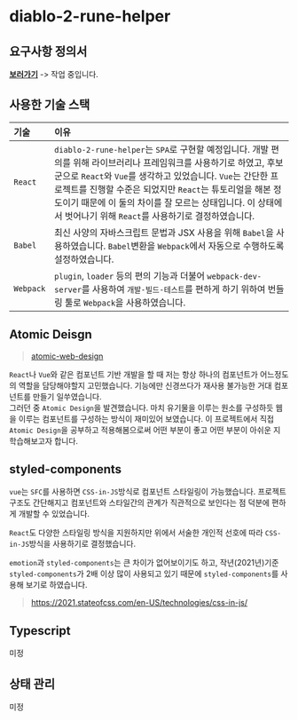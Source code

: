 # diablo-2-rune-helper

## 요구사항 정의서

**[보러가기](https://github.com/jekwan/diablo-2-rune-helper/blob/master/SRS.md)** -> 작업 중입니다.

## 사용한 기술 스택

| 기술 | 이유 |
| :-- | :-- |
| `React` | `diablo-2-rune-helper`는 `SPA`로 구현할 예정입니다. 개발 편의를 위해 라이브러리나 프레임워크를 사용하기로 하였고, 후보군으로 `React`와 `Vue`를 생각하고 있었습니다. `Vue`는 간단한 프로젝트를 진행할 수준은 되었지만 `React`는 튜토리얼을 해본 정도이기 때문에 이 둘의 차이를 잘 모르는 상태입니다. 이 상태에서 벗어나기 위해 `React`를 사용하기로 결정하였습니다. |
| `Babel` | 최신 사양의 자바스크립트 문법과 JSX 사용을 위해 `Babel`을 사용하였습니다. `Babel`변환을 `Webpack`에서 자동으로 수행하도록 설정하였습니다. |
| `Webpack` | `plugin`, `loader` 등의 편의 기능과 더불어 `webpack-dev-server`를 사용하여 `개발-빌드-테스트`를 편하게 하기 위하여 번들링 툴로 `Webpack`을 사용하였습니다. |

## Atomic Deisgn

> [atomic-web-design](https://bradfrost.com/blog/post/atomic-web-design/)

`React`나 `Vue`와 같은 컴포넌트 기반 개발을 할 때 저는 항상 하나의 컴포넌트가 어느정도의 역할을 담당해야할지 고민했습니다. 기능에만 신경쓰다가 재사용 불가능한 거대 컴포넌트를 만들기 일쑤였습니다.  
그러던 중 `Atomic Design`을 발견했습니다. 마치 유기물을 이루는 원소를 구성하듯 웹을 이루는 컴포넌트를 구성하는 방식이 재미있어 보였습니다. 이 프로젝트에서 직접 `Atomic Design`을 공부하고 적용해봄으로써 어떤 부분이 좋고 어떤 부분이 아쉬운 지 학습해보고자 합니다.

## styled-components

`vue`는 `SFC`를 사용하면 `CSS-in-JS`방식로 컴포넌트 스타일링이 가능했습니다. 프로젝트 구조도 간단해지고 컴포넌트와 스타일간의 관계가 직관적으로 보인다는 점 덕분에 편하게 개발할 수 있었습니다.

`React`도 다양한 스타일링 방식을 지원하지만 위에서 서술한 개인적 선호에 따라 `CSS-in-JS`방식을 사용하기로 결정했습니다.

`emotion`과 `styled-components`는 큰 차이가 없어보이기도 하고, 작년(2021년)기준 `styled-components`가 2배 이상 많이 사용되고 있기 때문에 `styled-components`를 사용해 보기로 하였습니다.

> https://2021.stateofcss.com/en-US/technologies/css-in-js/

## Typescript

미정

## 상태 관리

미정
